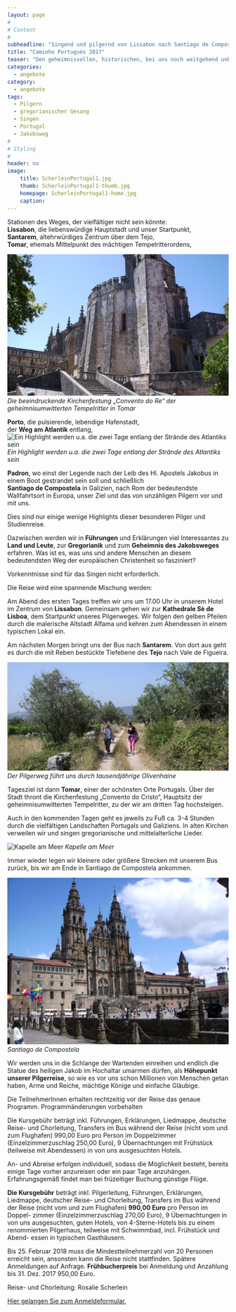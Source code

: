 ```yaml
---
layout: page
#
# Content
#
subheadline: "Singend und pilgernd von Lissabon nach Santiago de Compostela vom 6. bis 15. Juli 2018"
title: "Caminho Portuguès 2017"
teaser: "Den geheimnisvollen, historischen, bei uns noch weitgehend unbekannte historische Jakobsweg durch Portugal und Galizien gehen: Zehntägige Pilger- und Studienreise in der genialen Kombination von Wandern und Singen gregorianischer und mittelalterlicher Gesänge in alten Kirchen."
categories:
  - angebote
category:
  - angebote
tags:
  - Pilgern
  - gregorianischer Gesang
  - Singen
  - Portugal
  - Jakobsweg
#
# Styling
#
header: no
image:
    title: ScherleinPortugal1.jpg
    thumb: ScherleinPortugal1-thumb.jpg
    homepage: ScherleinPortugal1-home.jpg
    caption: 
---
```


Stationen des Weges, der vielfältiger nicht sein könnte:  
**Lissabon**, die liebenswürdige Hauptstadt und unser Startpunkt,  
**Santarem**, altehrwürdiges Zentrum über dem Tejo,  
**Tomar**, ehemals Mittelpunkt des mächtigen Tempelritterordens,  

![Die beeindruckende Kirchenfestung „Convento do Re“ der geheimnisumwitterten Tempelritter in Tomar](/images/scherleinport6_schmal.JPG)
*Die beeindruckende Kirchenfestung „Convento do Re“ der geheimnisumwitterten Tempelritter in Tomar*

**Porto**, die pulsierende, lebendige Hafenstadt,  
der **Weg am Atlantik** entlang,  
![Ein Highlight werden u.a. die zwei Tage entlang der Strände des Atlantiks sein](/images/PortugalWegAmAtlantik_schmal.JPG)
*Ein Highlight werden u.a. die zwei Tage entlang der Strände des Atlantiks sein*

**Padron**, wo einst der Legende nach der Leib des Hl. Apostels Jakobus in einem Boot gestrandet sein soll
und schließlich  
**Santiago de Compostela** in Galizien, nach Rom der bedeutendste Wallfahrtsort in Europa, unser Ziel und das von unzähligen Pilgern vor und mit uns.

Dies sind nur einige wenige Highlights dieser besonderen Pilger und Studienreise.

Dazwischen werden wir in **Führungen** und Erklärungen viel Interessantes zu **Land und Leute**, zur **Gregorianik** und zum **Geheimnis des Jakobsweges** erfahren. Was ist es, was uns und andere Menschen an diesem bedeutendsten Weg der europäischen Christenheit so fasziniert?

Vorkenntnisse sind für das Singen nicht erforderlich.

Die Reise wird eine spannende Mischung werden:

Am Abend des ersten Tages treffen wir uns um 17.00 Uhr in unserem Hotel im Zentrum von **Lissabon**. Gemeinsam gehen wir zur **Kathedrale Sè de Lisboa**, dem Startpunkt unseres Pilgerweges.
Wir folgen den gelben Pfeilen durch die malerische Altstadt Alfama und kehren zum Abendessen in einem typischen Lokal ein.

Am nächsten Morgen bringt uns der Bus nach **Santarem**. Von dort aus geht es durch die mit Reben bestückte Tiefebene des **Tejo** nach Vale de Figueira.

![Der Pilgerweg führt uns durch tausendjährige Olivenhaine](/images/scherleinport2-schmal.JPG)
*Der Pilgerweg führt uns durch tausendjährige Olivenhaine*

Tagesziel ist dann **Tomar**, einer der schönsten Orte Portugals. Über der Stadt thront die Kirchenfestung „Convento do Cristo“, Hauptsitz der geheimnisumwitterten Tempelritter, zu der wir am dritten Tag hochsteigen.

Auch in den kommenden Tagen geht es jeweils zu Fuß ca. 3-4 Stunden durch die vielfältigen Landschaften Portugals und Galiziens. In alten Kirchen verweilen wir und singen gregorianische und mittelalterliche Lieder.

![Kapelle am Meer](/images/PortugalKapelleAmMeer_schmal.JPG)
*Kapelle am Meer*

Immer wieder legen wir kleinere oder größere Strecken mit unserem Bus zurück, bis wir am Ende in Santiago de Compostela ankommen.

![Santiago de Compostela](/images/scherleinport16.JPG)
*Santiago de Compostela*

Wir werden uns in die Schlange der Wartenden einreihen und endlich die Statue des heiligen Jakob im Hochaltar umarmen dürfen, als **Höhepunkt unserer Pilgerreise**, so wie es vor uns schon Millionen von Menschen getan haben, Arme und Reiche, mächtige Könige und einfache Gläubige.

Die TeilnehmerInnen erhalten rechtzeitig vor der Reise das genaue Programm.
Programmänderungen vorbehalten

Die Kursgebühr beträgt inkl. Führungen, Erklärungen, Liedmappe, deutsche Reise- und Chorleitung, Transfers im Bus während der Reise (nicht vom und zum Flughafen) 990,00 Euro pro Person im Doppelzimmer (Einzelzimmerzuschlag 250,00 Euro), 9 Übernachtungen mit Frühstück (teilweise mit Abendessen) in von uns ausgesuchten Hotels.

An- und Abreise erfolgen individuell, sodass die Möglichkeit besteht, bereits einige Tage vorher anzureisen oder ein paar Tage anzuhängen. Erfahrungsgemäß findet man bei früzeitiger Buchung günstige Flüge.

**Die Kursgebühr** beträgt inkl. Pilgerleitung, Führungen, Erklärungen, Liedmappe, deutscher Reise- und Chorleitung, Transfers im Bus während der Reise (nicht vom und zum Flughafen) **990,00 Euro** pro Person im Doppel- zimmer (Einzelzimmerzuschlag 270,00 Euro), 9 Übernachtungen in von uns ausgesuchten, guten Hotels, von 4-Sterne-Hotels bis zu einem renommierten Pilgerhaus, teilweise mit Schwimmbad, incl. Frühstück und Abend- essen in typischen Gasthäusern.  

Bis 25. Februar 2018 muss die Mindestteilnehmerzahl von 20 Personen erreicht sein, ansonsten kann die Reise nicht stattfinden. Spätere Anmeldungen auf Anfrage. **Frühbucherpreis** bei Anmeldung und Anzahlung bis 31. Dez. 2017 950,00 Euro.  

Reise- und Chorleitung: Rosalie Scherlein

[Hier gelangen Sie zum Anmeldeformular.](/anmeldung/)
